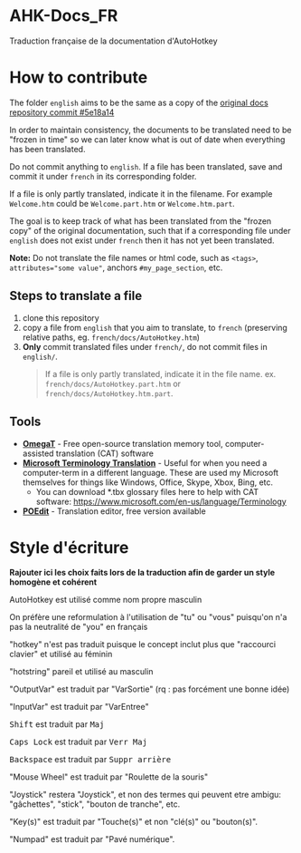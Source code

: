 # AHK-Docs_FR
Traduction française de la documentation d'AutoHotkey

# How to contribute
The folder `english` aims to be the same as a copy of the [original docs repository commit #5e18a14](https://github.com/Lexikos/AutoHotkey_L-Docs/commit/5e18a14fb51344d63cf354159e259d02e1c1e2d6)

In order to maintain consistency, the documents to be translated need to be "frozen in time" so we can later know what is out of date when everything has been translated.

Do not commit anything to `english`. If a file has been translated, save and commit it under `french` in its corresponding folder.

If a file is only partly translated, indicate it in the filename. For example `Welcome.htm` could be `Welcome.part.htm` or `Welcome.htm.part`.

The goal is to keep track of what has been translated from the "frozen copy" of the original documentation, such that if a corresponding file under `english` does not exist under `french` then it has not yet been translated.

**Note:** Do not translate the file names or html code, such as `<tags>`, `attributes="some value"`, anchors `#my_page_section`, etc.

## Steps to translate a file
1. clone this repository
2. copy a file from `english` that you aim to translate, to `french` (preserving relative paths, eg. `french/docs/AutoHotkey.htm`)
3. **Only** commit translated files under `french/`, do not commit files in `english/`.
   > If a file is only partly translated, indicate it in the file name. ex. `french/docs/AutoHotkey.part.htm` or `french/docs/AutoHotkey.htm.part`.

## Tools
- [**OmegaT**](https://omegat.org/) - Free open-source translation memory tool, computer-assisted translation (CAT) software
- [**Microsoft Terminology Translation**](https://www.microsoft.com/en-us/language) - Useful for when you need a computer-term in a different language. These are used my Microsoft themselves for things like Windows, Office, Skype, Xbox, Bing, etc.
  - You can download *.tbx glossary files here to help with CAT software: 
  https://www.microsoft.com/en-us/language/Terminology
- [**POEdit**](https://poedit.net/) - Translation editor, free version available

# Style d'écriture
**Rajouter ici les choix faits lors de la traduction afin de garder un style homogène et cohérent**

AutoHotkey est utilisé comme nom propre masculin

On préfère une reformulation à l'utilisation de "tu" ou "vous" puisqu'on n'a pas la neutralité de "you" en français

"hotkey" n'est pas traduit puisque le concept inclut plus que "raccourci clavier" et utilisé au féminin

"hotstring" pareil et utilisé au masculin

"OutputVar" est traduit par "VarSortie" (rq : pas forcément une bonne idée)

"InputVar" est traduit par "VarEntree"

<kbd>Shift</kbd> est traduit par <kbd>Maj</kbd>

<kbd>Caps Lock</kbd> est traduit par <kbd>Verr Maj</kbd>

<kbd>Backspace</kbd> est traduit par <kbd>Suppr arrière</kbd>

"Mouse Wheel" est traduit par "Roulette de la souris"

"Joystick" restera "Joystick", et non des termes qui peuvent etre ambigu: "gâchettes", "stick", "bouton de tranche", etc.

"Key(s)" est traduit par "Touche(s)" et non "clé(s)" ou "bouton(s)".

"Numpad" est traduit par "Pavé numérique".
